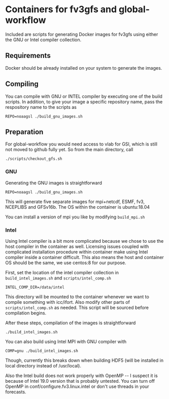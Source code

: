 # Containers for fv3gfs and global-workflow

Included are scripts for generating Docker images for fv3gfs using either the GNU or Intel compiler collection.

## Requirements
Docker should be already installed on your system to generate the images.

## Compiling

You can compile with GNU or INTEL compiler by executing one of the build scripts.
In addition, to give your image a specific repository name, pass the respository name to the scripts as
    
    REPO=noaagsl ./build_gnu_images.sh

## Preparation
For global-workflow you would need access to vlab for GSI, which is still not moved to github fully yet.
So from the main directory, call

    ./scripts/checkout_gfs.sh


### GNU

Generating the GNU images is straightforward

    REPO=noaagsl ./build_gnu_images.sh

This will generate five separate images for mpi+netcdf, ESMF, fv3, NCEPLIBS and GFSv16b.
The OS within the container is ubuntu:18.04

You can install a version of mpi you like by modifying `build_mpi.sh`

### Intel

Using Intel compiler is a bit more complicated because we chose to use the host compiler in the container as well.
Licensing issues coupled with complicated installation procedure within container make using Intel compiler
inside a container difficult. This also means the host and container OS should be the same, we use centos:8
for our purpose.

First, set the location of the intel compiler collection in `build_intel_images.sh` and `scripts/intel_comp.sh`

    INTEL_COMP_DIR=/data/intel

This directory will be mounted to the container whenever we want to compile something with icc/ifort.
Also modify other parts of `scripts/intel_comp.sh` as needed. This script will be sourced before compilation begins.

After these steps, compilation of the images is straightforward

    ./build_intel_images.sh

You can also build using Intel MPI with GNU compiler with

    COMP=gnu ./build_intel_images.sh

Though, currently this breaks down when building HDF5 (will be installed in local directory instead of /usr/local).

Also the Intel build does not work properly with OpenMP -- I suspect it is because of Intel 19.0 version that is probably
untested. You can turn off OpenMP in conf/configure.fv3.linux.intel or don't use threads in your forecasts.
